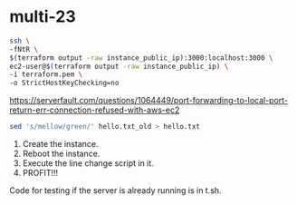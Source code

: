 # multi-23

```bash
ssh \
-fNtR \
$(terraform output -raw instance_public_ip):3000:localhost:3000 \
ec2-user@$(terraform output -raw instance_public_ip) \
-i terraform.pem \
-o StrictHostKeyChecking=no
```

https://serverfault.com/questions/1064449/port-forwarding-to-local-port-return-err-connection-refused-with-aws-ec2

```bash
sed 's/mellow/green/' hello.txt_old > hello.txt
```

1. Create the instance.
2. Reboot the instance.
3. Execute the line change script in it.
4. PROFIT!!!

Code for testing if the server is already running is in t.sh.
